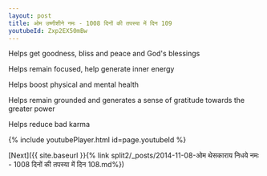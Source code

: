 ```yaml
---
layout: post
title: ओम उष्णीशीने नमः - 1008 दिनों की तपस्या में दिन 109
youtubeId: Zxp2EX50mBw
---
```

 
 
Helps get goodness, bliss and peace and God's blessings
 
Helps remain focused, help generate inner energy 
 
Helps boost physical and mental health 
 
Helps remain grounded and generates a sense of gratitude towards the greater power 
 
Helps reduce bad karma
 
 
 
 


{% include youtubePlayer.html id=page.youtubeId %}
 
[Next]({{ site.baseurl }}{% link  split2/_posts/2014-11-08-ओम थेसकाराय निधये नमः - 1008 दिनों की तपस्या में दिन 108.md%})
 
